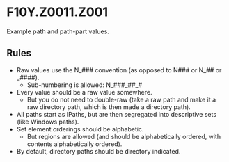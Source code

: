 # F10Y.Z0011.Z001
Example path and path-part values.


## Rules

- Raw values use the N_### convention (as opposed to N### or N_## or _####).
	- Sub-numbering is allowed: N_###\_##\_#
- Every value should be a raw value somewhere.
	- But you do not need to double-raw (take a raw path and make it a raw directory path, which is then made a directory path).
- All paths start as IPaths, but are then segregated into descriptive sets (like Windows paths).
- Set element orderings should be alphabetic.
	- But regions are allowed (and should be alphabetically ordered, with contents alphabetically ordered).
- By default, directory paths should be directory indicated.